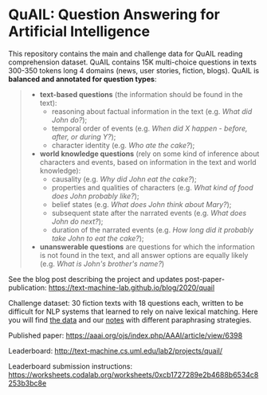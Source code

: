 # QuAIL: Question Answering for Artificial Intelligence

This repository contains the main and challenge data for QuAIL reading comprehension dataset. QuAIL contains 15K multi-choice questions in texts 300-350 tokens long 4 domains (news, user stories, fiction, blogs). QuAIL is **balanced and annotated for question types**:
 
 > - **text-based questions** (the information should be found in the text):
>   * reasoning about factual information in the text (e.g. *What did John do?*);
>   * temporal order of events (e.g. *When did X happen - before, after, or during Y?*);
>   * character identity (e.g. *Who ate the cake?*);
> - **world knowledge questions** (rely on some kind of inference about characters and events, based on information in the text and world knowledge):
>   * causality (e.g. *Why did John eat the cake?*);
>   * properties and qualities of characters (e.g. *What kind of food does John probably like?*);
>   * belief states (e.g. *What does John think about Mary?*); 
>   * subsequent state after the narrated events (e.g. *What does John do next?*);
>   * duration of the narrated events (e.g. *How long did it probably take John to eat the cake?*);
> - **unanswerable questions** are questions for which the information is not found in the text, and all answer options are equally likely (e.g. *What is John's brother's name?*)

See the blog post describing the project and updates post-paper-publication: https://text-machine-lab.github.io/blog/2020/quail

Challenge dataset: 30 fiction texts with 18 questions each, written to be difficult for NLP systems that learned to rely on naive lexical matching. Here you will find [the data]() and our [notes](./quail_paraphrased/Paraphrasing.md) with different paraphrasing strategies. 

Published paper: https://aaai.org/ojs/index.php/AAAI/article/view/6398

Leaderboard: http://text-machine.cs.uml.edu/lab2/projects/quail/

Leaderboard submission instructions: https://worksheets.codalab.org/worksheets/0xcb1727289e2b4688b6534c8253b3bc8e

